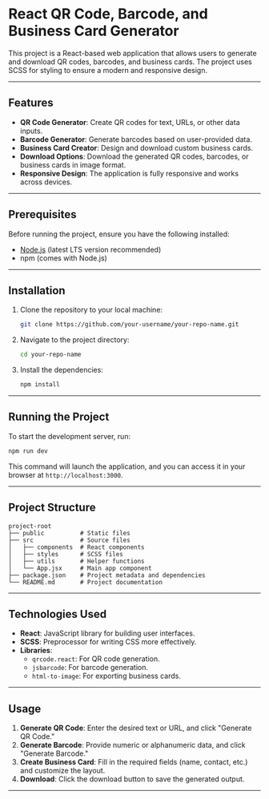 # React QR Code, Barcode, and Business Card Generator

This project is a React-based web application that allows users to generate and download QR codes, barcodes, and business cards. The project uses SCSS for styling to ensure a modern and responsive design.

---

## Features
- **QR Code Generator**: Create QR codes for text, URLs, or other data inputs.
- **Barcode Generator**: Generate barcodes based on user-provided data.
- **Business Card Creator**: Design and download custom business cards.
- **Download Options**: Download the generated QR codes, barcodes, or business cards in image format.
- **Responsive Design**: The application is fully responsive and works across devices.

---

## Prerequisites
Before running the project, ensure you have the following installed:
- [Node.js](https://nodejs.org/) (latest LTS version recommended)
- npm (comes with Node.js)

---

## Installation
1. Clone the repository to your local machine:
   ```bash
   git clone https://github.com/your-username/your-repo-name.git
   ```

2. Navigate to the project directory:
   ```bash
   cd your-repo-name
   ```

3. Install the dependencies:
   ```bash
   npm install
   ```

---

## Running the Project
To start the development server, run:
```bash
npm run dev
```
This command will launch the application, and you can access it in your browser at `http://localhost:3000`.

---

## Project Structure
```
project-root
├── public          # Static files
├── src             # Source files
│   ├── components  # React components
│   ├── styles      # SCSS files
│   ├── utils       # Helper functions
│   └── App.jsx     # Main app component
├── package.json    # Project metadata and dependencies
└── README.md       # Project documentation
```

---

## Technologies Used
- **React**: JavaScript library for building user interfaces.
- **SCSS**: Preprocessor for writing CSS more effectively.
- **Libraries**:
  - `qrcode.react`: For QR code generation.
  - `jsbarcode`: For barcode generation.
  - `html-to-image`: For exporting business cards.

---

## Usage
1. **Generate QR Code**: Enter the desired text or URL, and click "Generate QR Code."
2. **Generate Barcode**: Provide numeric or alphanumeric data, and click "Generate Barcode."
3. **Create Business Card**: Fill in the required fields (name, contact, etc.) and customize the layout.
4. **Download**: Click the download button to save the generated output.

---




